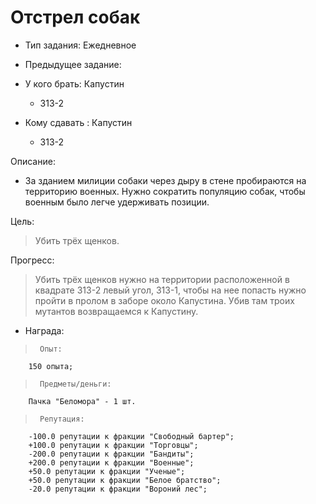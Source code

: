 # Отстрел собак
 - Тип задания: Ежедневное
 - Предыдущее задание: 

 - У кого брать: Капустин
 	- З13-2
 - Кому сдавать : Капустин
 	- З13-2
 
 Описание:
 
 - За зданием милиции собаки через дыру в стене пробираются на территорию военных. Нужно сократить популяцию собак, чтобы военным было легче удерживать позиции.
 
 Цель:

 >Убить трёх щенков.

 Прогресс:

 >Убить трёх щенков нужно на территории расположенной в квадрате З13-2 левый угол, З13-1, чтобы на нее попасть нужно пройти в пролом в заборе около Капустина.
 Убив там троих мутантов возвращаемся к Капустину.


 - Награда:
 
 >		Опыт:
		150 опыта;

 >		Предметы/деньги:
		Пачка "Беломора" - 1 шт.

 >		Репутация:
		-100.0 репутации к фракции "Свободный бартер";
		+100.0 репутации к фракции "Торговцы";
		-200.0 репутации к фракции "Бандиты";
		+200.0 репутации к фракции "Военные";
		+50.0 репутации к фракции "Ученые";
		+50.0 репутации к фракции "Белое братство";
		-20.0 репутации к фракции "Вороний лес";
